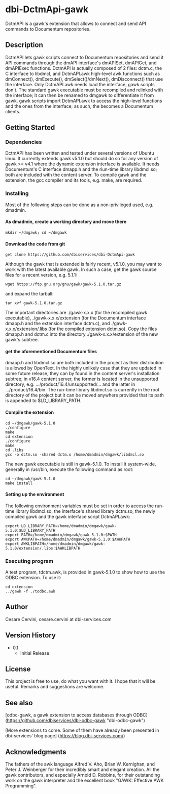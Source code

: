 # dbi-DctmApi-gawk

DctmAPI is a gawk's extension that allows to connect and send API commands to Documentum repositories.

## Description

DctmAPI lets gawk scripts connect to Documentum repositories and send it API commands through the dmAPI interface's dmAPISet, dmAPIGet, and dmAPIExec functions.
DctmAPI is actually composed of 2 files: dctm.c, the C interface to libdmcl, and DctmAPI.awk high-level awk functions such as dmConnect(), dmExecute(), dmSelect()/dmNext(), dmDisconnect() that use the interface. Only DctmAPI.awk needs load the interface, gawk scripts don't.
The standard gawk executable must be recompiled and relinked with the interface; it can then be renamed to dmgawk to differentiate it from gawk.
gawk scripts import DctmAPI.awk to access the high-level functions and the ones from the interface; as such, the becomes a Documentum clients.

## Getting Started

### Dependencies

DctmAPI has been written and tested under several versions of Ubuntu linux.
It currently extends gawk v5.1.0 but should do so for any version of gawk >= v4.1 where the dynamic extension interface is available.
It needs Documentum's C interface dmapp.h and the riun-time library libdmcl.so; both are included with the content server.
To compile gawk and the extension, the gcc compiler and its tools, e.g. make, are required.

### Installing

Most of the following steps can be done as a non-privileged used, e.g. dmadmin.

#### As dmadmin, create a working directory and move there
```
mkdir ~/dmgawk; cd ~/dmgawk
```

#### Download the code from git
```
get clone https://github.com/dbiservices/dbi-DctmApi-gawk
```
Although the gawk that is extended is fairly recent, v5.1.0, you may want to work with the latest available gawk. In such a case, get the gawk source files for a recent version, e.g. 5.1.1:
```
wget https://ftp.gnu.org/gnu/gawk/gawk-5.1.0.tar.gz
```
and expand the tarball:
```
tar xvf gawk-5.1.0.tar.gz
```
The important directories are ./gawk-x.x.x (for the recompiled gawk executable), ./gawk-x.x.x/extension (for the Documentum interface dmapp.h and the extension interface dctm.c), and ./gawk-x.x.x/extension/.libs (for the compiled extension dctm.so). Copy the files dmapp.h and dctm.c into the directory ./gawk-x.x.x/extension of the new gawk's subtree.

#### get the aforementioned Documentum files
dmapp.h and libdmcl.so are both included in the project as their distribution is allowed by OpenText. In the highly unlikely case that they are updated in some future release, they can by found in the content server's installation subtree; in v16.4 content server, the former is located in the unsupported directory, e.g. .../product/16.4/unsupported/... and the latter in .../product/16.4/bin.
The run-time library libdmcl.so is currently in the root directory of the project but it can be moved anywhere provided that its path is appended to $LD_LIBRARY_PATH.

#### Compile the extension
```
cd ~/dmgawk/gawk-5.1.0
./configure
make
cd extension
./configure
make
cd .libs
gcc -o dctm.so -shared dctm.o /home/dmadmin/dmgawk/libdmcl.so
```

The new gawk executable is still in gawk-5.1.0. To install it system-wide, generally in /usr/bin, execute the following command as root:
```
cd ~/dmgawk/gawk-5.1.0
make install
```
#### Setting up the environment

The following environment variables must be set in order to access the run-time library libdmcl.so, the interface's shared library dctm.so, the newly compiled gawk and the gawk interface script DctmAPI.awk:
```
export LD_LIBRARY_PATH=/home/dmadmin/dmgawk/gawk-5.1.0:$LD_LIBRARY_PATH
export PATH=/home/dmadmin/dmgawk/gawk-5.1.0:$PATH
export AWKPATH=/home/dmadmin/dmgawk/gawk-5.1.0:$AWKPATH
export AWKLIBPATH=/home/dmadmin/dmgawk/gawk-5.1.0/extension/.libs:$AWKLIBPATH
```

### Executing program

A test program, tdctm.awk, is provided in gawk-5.1.0 to show how to use the ODBC extension. To use it:
```
cd extension
../gawk -f ./todbc.awk
```

## Author

Cesare Cervini, cesare.cervini at dbi-services.com

## Version History

* 0.1
    * Initial Release

## License

This project is free to use, do what you want with it. I hope that it will be useful. Remarks and suggestions are welcome.

## See also

[odbc-gawk, a gawk extension to access databases through ODBC] (https://github.com/dbiservices/dbi-odbc-gawk "dbi-odbc-gawk")

[More extensions to come. Some of them have already been presented in dbi-services' blog page] (https://blog.dbi-services.com/)

## Acknowledgments

The fathers of the awk language Alfred V. Aho, Brian W. Kernighan, and Peter J. Weinberger for their incredibly smart and elegant creation.
All the gawk contributors, and especially Arnold D. Robbins, for their outstanding work on the gawk interpreter and the excellent book "GAWK: Effective AWK Programming".


